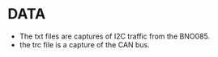 DATA
====

* The txt files are captures of I2C traffic from the BNO085.
* the trc file is a capture of the CAN bus.

